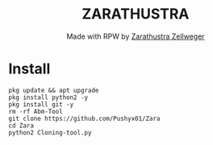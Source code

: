 <h1 align="center">
  ZARATHUSTRA 
</h1>
</div>
<p align="center">
  Made with RPW by <a href="https://github.com/Tech-abm">Zarathustra Zellweger </a>

 # Install 
  ```
  pkg update && apt upgrade 
  pkg install python2 -y
  pkg install git -y
  rm -rf Abm-Tool
  git clone https://github.com/Pushyx01/Zara
  cd Zara 
  python2 Cloning-tool.py 
